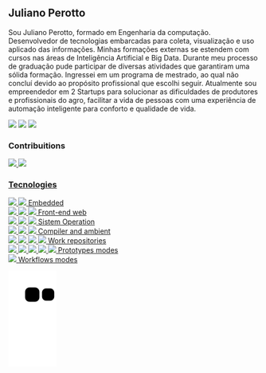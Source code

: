 ## Juliano Perotto


Sou Juliano Perotto, formado em Engenharia da computação. Desenvolvedor de tecnologias embarcadas para coleta, visualização e uso aplicado das informações.
Minhas formações externas se estendem com cursos nas áreas de Inteligência Artificial e Big Data.
Durante meu processo de graduação pude participar de diversas atividades que garantiram uma sólida formação.
Ingressei em um programa de mestrado, ao qual não concluí devido ao propósito profissional que escolhi seguir.
Atualmente sou empreendedor em 2 Startups para solucionar as dificuldades de produtores e profissionais do agro, facilitar a vida de pessoas com uma experiência de automação inteligente para conforto e qualidade de vida.

<div>
<a href="https://instagram.com/julianoperotto/" target="_blank"><img src="https://img.shields.io/badge/-Instagram-%23E4405F?style=for-the-badge&logo=instagram&logoColor=white" target="_blank"></a>
<a href = "mailto:julianoperotto@gmail.com"><img src="https://img.shields.io/badge/Gmail-D14836?style=for-the-badge&logo=gmail&logoColor=white" target="_blank"></a>
<a href="https://www.linkedin.com/in/juliano-perotto/" target="_blank"><img src="https://img.shields.io/badge/-LinkedIn-%230077B5?style=for-the-badge&logo=linkedin&logoColor=white" target="_blank"></a>   
</div>

### Contribuitions

<div align="left">
<a href="https://github.com/jPerotto">
<img height="180em" src="https://github-readme-stats.vercel.app/api?username=jPerotto&show_icons=true&theme=dracula&include_all_commits=true&count_private=true"/>
<img height="180em" src="https://github-readme-stats.vercel.app/api/top-langs/?username=jPerotto&layout=compact&langs_count=7&theme=dracula"/>
</div>


### Tecnologies

<div align="left">
<div>
<img height="40em" src="https://cdn.jsdelivr.net/gh/devicons/devicon/icons/c/c-original.svg" />
<img height="40em" src="https://cdn.jsdelivr.net/gh/devicons/devicon/icons/cplusplus/cplusplus-original.svg" />
Embedded
</div>

<div>
<img height="40em" src="https://cdn.jsdelivr.net/gh/devicons/devicon/icons/html5/html5-original.svg" />
<img height="40em" src="https://cdn.jsdelivr.net/gh/devicons/devicon/icons/css3/css3-original.svg" />
<img height="40em" src="https://cdn.jsdelivr.net/gh/devicons/devicon/icons/javascript/javascript-original.svg" />
Front-end web
</div>

<div>
<img height="40em" src="https://cdn.jsdelivr.net/gh/devicons/devicon/icons/linux/linux-original.svg" />
<img height="40em" src="https://cdn.jsdelivr.net/gh/devicons/devicon/icons/ubuntu/ubuntu-plain.svg" />
<img height="40em" src="https://cdn.jsdelivr.net/gh/devicons/devicon/icons/windows8/windows8-original.svg" />
Sistem Operation
</div>

<div>
<img height="40em" src="https://cdn.jsdelivr.net/gh/devicons/devicon/icons/gcc/gcc-original.svg" />
<img height="40em" src="https://cdn.jsdelivr.net/gh/devicons/devicon/icons/processing/processing-original.svg" />
<img height="40em" src="https://cdn.jsdelivr.net/gh/devicons/devicon/icons/vscode/vscode-original.svg" />
Compiler and ambient
</div>

<div>
<img height="40em" src="https://cdn.jsdelivr.net/gh/devicons/devicon/icons/git/git-original.svg" />
<img height="40em" src="https://cdn.jsdelivr.net/gh/devicons/devicon/icons/github/github-original.svg" />
<img height="40em" src="https://cdn.jsdelivr.net/gh/devicons/devicon/icons/gitlab/gitlab-original.svg" />
<img height="40em" src="https://cdn.jsdelivr.net/gh/devicons/devicon/icons/tortoisegit/tortoisegit-plain.svg" />
Work repositories
</div>

<div>
<img height="40em" src="https://cdn.jsdelivr.net/gh/devicons/devicon/icons/grafana/grafana-original.svg" />
<img height="40em" src="https://cdn.jsdelivr.net/gh/devicons/devicon/icons/putty/putty-original.svg" />
<img height="40em" src="https://cdn.jsdelivr.net/gh/devicons/devicon/icons/tomcat/tomcat-original.svg" />
<img height="40em" src="https://cdn.jsdelivr.net/gh/devicons/devicon/icons/apache/apache-original.svg" />
<img height="40em" src="https://cdn.jsdelivr.net/gh/devicons/devicon/icons/wordpress/wordpress-plain.svg" />
Prototypes modes
</div>

<div>
<img height="40em" src="https://cdn.jsdelivr.net/gh/devicons/devicon/icons/trello/trello-plain.svg" />
Workflows modes
</div>
</div>

![Snake animation](https://github.com/jperotto/jperotto/blob/output/github-contribution-grid-snake.svg)
